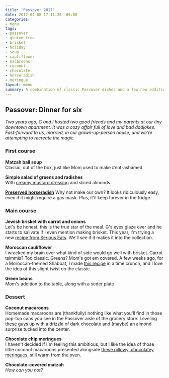 ```yaml
---
title: 'Passover 2017'
date: 2017-04-08 17:11:20 -06:00
categories:
- menu
tags:
- passover
- gluten-free
- brisket
- holiday
- soup
- cauliflower
- macaroons
- coconut
- chocolate
- horseradish
- meringue
layout: menu
summary: A combination of classic Passover dishes and a few new additions for this year's Passover seder (on a Monday 😩) where we'll host the parents, brother, and a good friend at our house.
---
```


## Passover: Dinner for six
_Two years ago, G and I hosted two good friends and my parents at our tiny downtown apartment. It was a cozy affair full of love and bad dadjokes. Fast-forward to us, married, in our grown-up-person house, and we're attempting to recreate the magic._

### First course

**Matzah ball soup**  
Classic, out of the box, just like Mom used to make #not-ashamed  

**Simple salad of greens and radishes**  
With [creamy mustard dressing](http://www.epicurious.com/recipes/food/views/green-salad-with-radishes-and-creamy-mustard-dressing-51262910) and sliced almonds

**[Preserved horseradish](http://www.seriouseats.com/2015/07/how-to-prepare-fresh-horseradish.html)** Why not make our own? It looks ridiculously easy, even if it might require a gas mask. Plus, it'll keep forever in the fridge.

### Main course

**Jewish brisket with carrot and onions**  
Let's be honest, this is the true star of the meal. G's eyes glaze over and he starts to salivate if I even mention making brisket. This year, I'm trying a new [recipe from Serious Eats](/recipe/2017/04/09/jewish-style-braised-brisket-with-carrots-and-onions.html). We'll see if it makes it into the collection.

**Moroccan cauliflower**  
I wracked my brain over what kind of side would go well with brisket. Carrot tsimmis? Too classic. Greens? Mom's got em covered. A few weeks ago, for a Moroccan-themed Shabbat, I made [this recipe](/recipe/2017/04/09/moroccan-spiced-cauliflower.html) in a time crunch, and I love the idea of this slight twist on the classic.

**Green beans**  
Mom's addition to the table, along with a seder plate

### Dessert

**Coconut macaroons**  
Homemade macaroons are (thankfully) nothing like what you'll find in those pop-top cans you see in the Passover aisle of the grocery store. Leveling [these guys](http://www.thekitchn.com/how-to-make-easy-coconut-macaroons-cooking-lessons-from-the-kitchn-186918) up with a drizzle of dark chocolate and (maybe) an almond surprise tucked into the center.

**Chocolate chip meringues**  
I haven't decided if I'm feeling this ambitious, but I like the idea of those little coconut macaroons presented alongside [these pillowy, chocolatey meringues](http://www.seriouseats.com/recipes/2011/07/chocolate-chip-meringue-cookies-recipe.html), still warm from the oven.

**Chocolate-covered matzah**  
_How can you not?_
